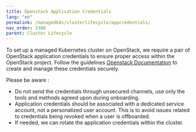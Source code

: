 ```yaml
---
title: Openstack Application Credentials
lang: "en"
permalink: /managedk8s/clusterlifecycle/appcredentials/
nav_order: 3300
parent: Cluster Lifecycle
---
```


To set up a managed Kubernetes cluster on OpenStack, we require a pair of OpenStack application credentials to ensure proper access within the OpenStack project. Follow the guidelines [Openstack Documentation](openstack/quickstart/application_credentials/) to create and manage these credentials securely.


Please be aware :
 - Do not send the credentials through unsecured channels, use only the tools and methods agreed upon during onboarding.
 - Application credentials should be associated with a dedicated service account, not a personalized user account. This is to avoid issues related to credentials being revoked when a user is offboarded.
 - If needed, we can rotate the application credentials within the cluster.
